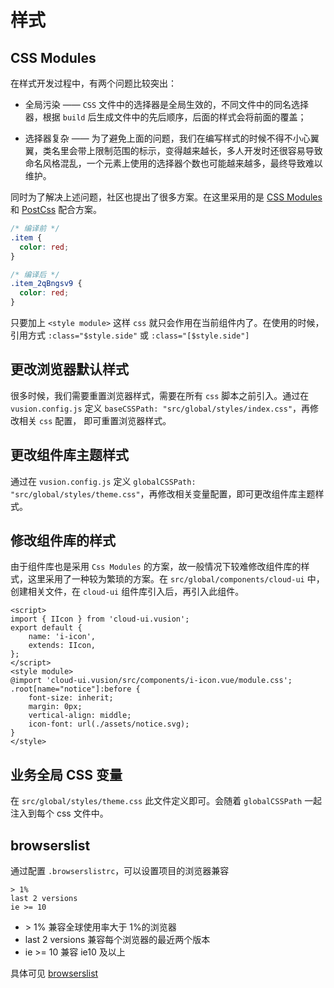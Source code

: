 # 样式

## CSS Modules

在样式开发过程中，有两个问题比较突出：

+ 全局污染 —— `CSS` 文件中的选择器是全局生效的，不同文件中的同名选择器，根据 `build` 后生成文件中的先后顺序，后面的样式会将前面的覆盖；

+ 选择器复杂 —— 为了避免上面的问题，我们在编写样式的时候不得不小心翼翼，类名里会带上限制范围的标示，变得越来越长，多人开发时还很容易导致命名风格混乱，一个元素上使用的选择器个数也可能越来越多，最终导致难以维护。

同时为了解决上述问题，社区也提出了很多方案。在这里采用的是 [CSS Modules](https://github.com/css-modules/css-modules) 和 [PostCss](https://github.com/postcss/postcss) 配合方案。

```css
/* 编译前 */
.item {
  color: red;
}

/* 编译后 */
.item_2qBngsv9 {
  color: red;
}
```

只要加上 `<style module>` 这样 `css` 就只会作用在当前组件内了。在使用的时候，引用方式 `:class="$style.side"` 或 `:class="[$style.side"]`

## 更改浏览器默认样式

很多时候，我们需要重置浏览器样式，需要在所有 `css` 脚本之前引入。通过在 `vusion.config.js` 定义 `baseCSSPath: "src/global/styles/index.css"`，再修改相关 `css` 配置， 即可重置浏览器样式。

## 更改组件库主题样式

通过在 `vusion.config.js` 定义 `globalCSSPath: "src/global/styles/theme.css"`，再修改相关变量配置，即可更改组件库主题样式。

## 修改组件库的样式

由于组件库也是采用 `Css Modules` 的方案，故一般情况下较难修改组件库的样式，这里采用了一种较为繁琐的方案。在 `src/global/components/cloud-ui` 中，创建相关文件，在 `cloud-ui` 组件库引入后，再引入此组件。

```vue
<script>
import { IIcon } from 'cloud-ui.vusion';
export default {
    name: 'i-icon',
    extends: IIcon,
};
</script>
<style module>
@import 'cloud-ui.vusion/src/components/i-icon.vue/module.css';
.root[name="notice"]:before {
    font-size: inherit;
    margin: 0px;
    vertical-align: middle;
    icon-font: url(./assets/notice.svg);
}
</style>
```

## 业务全局 CSS 变量

在 `src/global/styles/theme.css` 此文件定义即可。会随着 `globalCSSPath` 一起注入到每个 css 文件中。

## browserslist

通过配置 `.browserslistrc`，可以设置项目的浏览器兼容

```
> 1%
last 2 versions
ie >= 10
```

+ \> 1% 兼容全球使用率大于 1%的浏览器
+ last 2 versions 兼容每个浏览器的最近两个版本
+ ie >= 10 兼容 ie10 及以上

具体可见 [browserslist](https://github.com/browserslist/browserslist)
